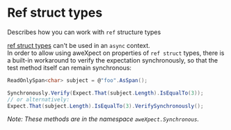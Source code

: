 # Ref struct types

Describes how you can work with `ref` structure types

[ref struct types](https://learn.microsoft.com/en-us/dotnet/csharp/language-reference/builtin-types/ref-struct) can't be
used in an `async` context.  
In order to allow using aweXpect on properties of `ref struct` types, there is a built-in workaround to verify the
expectation synchronously, so that the test method itself can remain synchronous:

```csharp
ReadOnlySpan<char> subject = @"foo".AsSpan();

Synchronously.Verify(Expect.That(subject.Length).IsEqualTo(3));
// or alternatively:
Expect.That(subject.Length).IsEqualTo(3).VerifySynchronously();
```

*Note: These methods are in the namespace `aweXpect.Synchronous`.*
